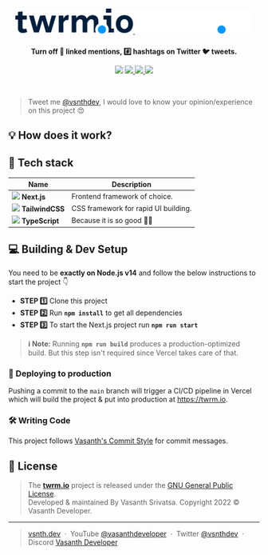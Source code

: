 <h5 align="center">
    <a href="https://twrm.io#gh-light-mode-only" target="_blank" rel="noopener">
        <img src="public/logoLight.svg" alt="twrm.io" height="50">
    </a>
    <a href="https://twrm.io#gh-dark-mode-only" target="_blank" rel="noopener">
        <img src="public/logoDark.svg" alt="twrm.io" height="50">
    </a>
</h5>
<p align="center"><strong>Turn off 🔗 linked mentions, #️⃣ hashtags on Twitter 🐦 tweets.</strong></p>
<p align="center">
    <a target="_blank" rel="noopener">
        <img src="https://img.shields.io/badge/Vercel-2F2625?style=flat-square&logo=vercel&logoColor=white">
    </a>
    <a href="https://github.com/vsnthdev/twrm.io/issues">
        <img src="https://img.shields.io/github/issues/vsnthdev/twrm.io.svg?style=flat-square">
    </a>
    <a href="https://github.com/vsnthdev/twrm.io/commits/main">
        <img src="https://img.shields.io/github/last-commit/vsnthdev/twrm.io.svg?style=flat-square">
    </a>
    <a href="https://vas.cx/discord">
        <img src="https://img.shields.io/discord/600920475341946893?color=5865F2&label=Discord&logo=discord&logoColor=white&style=flat-square">
    </a>
</p>
<br>

<!-- {{video here}} -->

<!-- header -->

<!-- full description -->

> Tweet me <a target="_blank" rel="noopener" href="https://vas.cx/twitter">@vsnthdev</a>, I would love to know your opinion/experience on this project 😍

<!-- ## 📘 Usage -->

<!-- ## 🛠 Tooling -->

<!-- section:how-it-works -->

## 💡 How does it work?

<!-- section:end:how-it-works -->

## 🔮 Tech stack

| Name | Description |
| --- | --- |
| <img height="15" src="https://cdn.worldvectorlogo.com/logos/next-js.svg"> **Next.js** | Frontend framework of choice. |
| <img height="15" src="https://www.svgrepo.com/show/354431/tailwindcss-icon.svg"> **TailwindCSS** | CSS framework for rapid UI building. |
| <img height="15" src="https://www.svgrepo.com/show/354478/typescript-icon.svg"> **TypeScript** | Because it is so good 🤷‍♂️ |

## 💻 Building & Dev Setup

You need to be **exactly on Node.js v14** and follow the below instructions to start the project 👇

- **STEP 1️⃣**  Clone this project
- **STEP 2️⃣**  Run **`npm install`** to get all dependencies
- **STEP 3️⃣**  To start the Next.js project run **`npm run start`**

> **ℹ️ Note:** Running **`npm run build`** produces a production-optimized build. But this step isn't required since Vercel takes care of that.

### 🚀 Deploying to production

Pushing a commit to the `main` branch will trigger a CI/CD pipeline in Vercel which will build the project & put into production at https://twrm.io.

### 🛠️ Writing Code

This project follows [Vasanth's Commit Style](https://vas.cx/commits) for commit messages.

<!-- footer -->

## 📰 License

> The **[twrm.io](https://twrm.io)** project is released under the [GNU General Public License](LICENSE.md). <br> Developed &amp; maintained By Vasanth Srivatsa. Copyright 2022 © Vasanth Developer.
<hr>

> <a href="https://vsnth.dev" target="_blank" rel="noopener">vsnth.dev</a> &nbsp;&middot;&nbsp;
> YouTube <a href="https://vas.cx/videos" target="_blank" rel="noopener">@vasanthdeveloper</a> &nbsp;&middot;&nbsp;
> Twitter <a href="https://vas.cx/twitter" target="_blank" rel="noopener">@vsnthdev</a> &nbsp;&middot;&nbsp;
> Discord <a href="https://vas.cx/discord" target="_blank" rel="noopener">Vasanth Developer</a>
